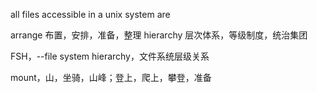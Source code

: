 



all files accessible in a unix system are 


arrange 布置，安排，准备，整理
hierarchy 层次体系，等级制度，统治集团

FSH，--file system hierarchy，文件系统层级关系


mount，山，坐骑，山峰；登上，爬上，攀登，准备





